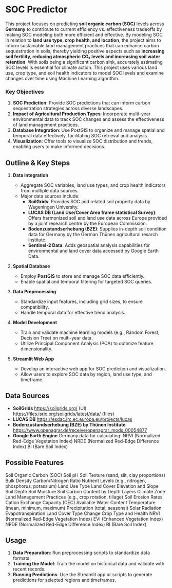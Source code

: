 # SOC Predictor

This project focuses on predicting **soil organic carbon (SOC)** levels across **Germany** to contribute to current efficiency vs. effectiveness tradeoffs by making SOC modeling both more efficient and effective. By modeling SOC in relation to **land use type, crop health, and location**, the project aims to inform sustainable land management practices that can enhance carbon sequestration in soils, thereby yielding positive aspects such as **increasing soil fertility, reducing atmospheric CO₂ levels and increasing soil water retention**. With soils being a significant carbon sink, accurately estimating SOC levels is essential for climate action. This project uses various land use, crop type, and soil health indicators to model SOC levels and examine changes over time using Machine Learning algorithm.

### Key Objectives

1. **SOC Prediction**: Provide SOC predictions that can inform carbon sequestration strategies across diverse landscapes.
2. **Impact of Agricultural Production Types**: Incorporate multi-year environmental data to track SOC changes and assess the effectiveness of land management practices.
3. **Database Integration**: Use PostGIS to organize and manage spatial and temporal data effectively, facilitating SOC retrieval and analysis.
4. **Visualization**: Offer tools to visualize SOC distribution and trends, enabling users to make informed decisions.

## Outline & Key Steps

1. **Data Integration**  
   - Aggregate SOC variables, land use types, and crop health indicators from multiple data sources.
   - Major data sources include:
     - **SoilGrids**: Provides SOC and related soil property data by Wageningen University.
     - **LUCAS DB (Land Use/Cover Area frame statistical Survey)**: Offers harmonized soil and land use data across Europe provided by a joint research centre by the European Commission.
     - **Bodenzustandserhebung (BZE)**: Supplies in-depth soil condition data for Germany by the German Thünen agricultural resarch institute.
     - **Sentinel-2 Data**: Adds geospatial analysis capabilities for environmental and land cover data accessed by Google Earth Data.
    
2. **Spatial Database**  
   - Employ **PostGIS** to store and manage SOC data efficiently.
   - Enable spatial and temporal filtering for targeted SOC queries.

3. **Data Preprocessing**  
   - Standardize input features, including grid sizes, to ensure compatibility.
   - Handle temporal data for effective trend analysis.

4. **Model Development**  
   - Train and validate machine learning models (e.g., Random Forest, Decision Tree) on multi-year data.
   - Utilize Principal Component Analysis (PCA) to optimize feature dimensionality.

5. **Streamlit Web App**  
   - Develop an interactive web app for SOC prediction and visualization.
   - Allow users to explore SOC data by region, land use type, and timeframe.

## Data Sources

- **SoilGrids**
  https://soilgrids.org/ (UI)
  https://files.isric.org/soilgrids/latest/data/ (files)
- **LUCAS DB**
  https://esdac.jrc.ec.europa.eu/projects/lucas
- **Bodenzustandserhebung (BZE) by Thünen Institute**
  https://www.openagrar.de/receive/openagrar_mods_00054877
- **Google Earth Engine**
  Germany data for calculating:
  NRVI (Normalized Red-Edge Vegetation Index)
  NRDE (Normalized Red-Edge Difference Index)
  BI (Bare Soil Index)


## Possible Features
Soil Organic Carbon (SOC)
Soil pH
Soil Texture (sand, silt, clay proportions)
Bulk Density
Carbon/Nitrogen Ratio
Nutrient Levels (e.g., nitrogen, phosphorus, potassium)
Land Use Type
Land Cover
Elevation and Slope
Soil Depth
Soil Moisture
Soil Carbon Content by Depth Layers
Climate Zone
Land Management Practices (e.g., crop rotation, tillage)
Soil Erosion Rates
Cation Exchange Capacity (CEC)
Available Water Content
Temperature (mean, minimum, maximum)
Precipitation (total, seasonal)
Solar Radiation
Evapotranspiration
Land Cover Type Change
Crop Type and Health
NRVI (Normalized Red-Edge Vegetation Index)
EVI (Enhanced Vegetation Index)
NRDE (Normalized Red-Edge Difference Index)
BI (Bare Soil Index)

## Usage

1. **Data Preparation**: Run preprocessing scripts to standardize data formats.
2. **Training the Model**: Train the model on historical data and validate with recent records.
3. **Running Predictions**: Use the Streamlit app or scripts to generate predictions for selected regions and timeframes.
